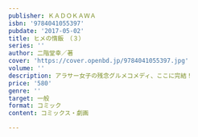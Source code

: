 ```yaml
---
publisher: ＫＡＤＯＫＡＷＡ
isbn: '9784041055397'
pubdate: '2017-05-02'
title: ヒメの惰飯　（３）
series: ''
author: 二階堂幸／著
cover: 'https://cover.openbd.jp/9784041055397.jpg'
volume: ''
description: アラサー女子の残念グルメコメディ、ここに完結！
price: '580'
genre: ''
target: 一般
format: コミック
content: コミックス・劇画

---
```

